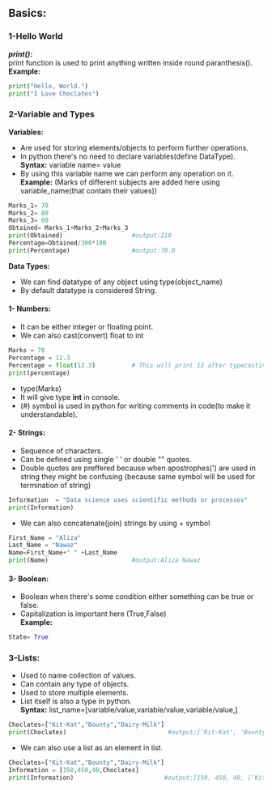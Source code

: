 ## Basics:
### 1-Hello World
***print():***  
print function is used to print anything written inside round paranthesis().  
**Example:**  
``` python  
print("Hello, World.")
print("I Love Choclates")
```  
### 2-Variable and Types
**Variables:**  
- Are used for storing elements/objects to perform further operations.  
- In python there's no need to declare variables(define DataType).  
**Syntax:** variable name= value  
- By using this variable name we can perform any operation on it.  
**Example:**  (Marks of different subjects are added here using variable_name(that contain their values))  
``` python  
Marks_1= 70
Marks_2= 80
Marks_3= 60
Obtained= Marks_1+Marks_2+Marks_3
print(Obtained)                   #output:210
Percentage=Obtained/300*100
print(Percentage)                 #output:70.0
```

**Data Types:**  
- We can find datatype of any object  using  type(object_name) 
- By default datatype is considered String.
#### 1- Numbers:
- It can be either integer or floating point.
- We can also cast(convert) float to int 
``` python  
Marks = 70        
Percentage = 12.3 
Percentage = float(12.3)          # This will print 12 after typecasting
print(percentage)
```  

- type(Marks)                        
- It will give type **int** in console.
- (#) symbol is used in python for writing comments in code(to make it understandable).
#### 2- Strings: 
- Sequence of characters.  
- Can be defined using single ' ' or double "" quotes. 
- Double quotes are preffered because when apostrophes(') are used in string they might be confusing (because same symbol will be used for termination of string)  
``` python  
Information  = "Data science uses scientific methods or processes"  
print(Information)
```  
- We can also concatenate(join) strings by using + symbol
``` python   
First_Name = "Aliza"
Last_Name = "Nawaz"
Name=First_Name+" " +Last_Name
print(Name)                       #output:Aliza Nawaz
```
#### 3- Boolean:
- Boolean when there's some condition either something can be true or false.   
- Capitalization is important here (True,False)  
**Example:**  
``` python  
State= True
```
### 3-Lists:
- Used to name collection of values.  
- Can contain any type of objects.    
- Used to store multiple elements.  
- List itself is also a type in python.  
**Syntax:** list_name=[variable/value,variable/value,variable/value,]
``` python 
Choclates=["Kit-Kat","Bounty","Dairy-Milk"]
print(Choclates)                            #output:['Kit-Kat', 'Bounty', 'Dairy-Milk']
```
- We can also use a list as an element in list. 
``` python 
Choclates=["Kit-Kat","Bounty","Dairy-Milk"]
Information = [150,450,40,Choclates]
print(Information)                         #output:[150, 450, 40, ['Kit-Kat', 'Bounty', 'Dairy-Milk']]
```








